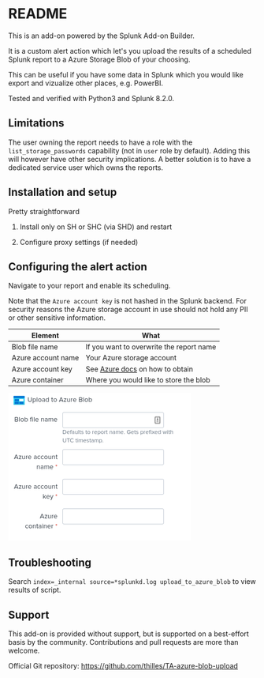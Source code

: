 # README

This is an add-on powered by the Splunk Add-on Builder.

It is a custom alert action which let's you upload the results of a scheduled Splunk report to a Azure Storage Blob of your choosing.

This can be useful if you have some data in Splunk which you would like export and vizualize other places, e.g. PowerBI.

Tested and verified with Python3 and Splunk 8.2.0.

## Limitations

The user owning the report needs to have a role with the `list_storage_passwords` capability (not in `user` role by default).
Adding this will however have other security implications. A better solution is to have a dedicated service user which owns the reports.

## Installation and setup

Pretty straightforward

1. Install only on SH or SHC (via SHD) and restart

2. Configure proxy settings (if needed)

## Configuring the alert action

Navigate to your report and enable its scheduling.

Note that the `Azure account key` is not hashed in the Splunk backend. For security reasons the Azure storage account in use should not hold any PII or other sensitive information.

| Element | What |
-----|------
| Blob file name | If you want to overwrite the report name |
| Azure account name | Your Azure storage account |
| Azure account key | See [Azure docs](https://docs.microsoft.com/en-us/azure/storage/common/storage-account-keys-manage?tabs=azure-portal#view-account-access-keys) on how to obtain | 
| Azure container | Where you would like to store the blob |


![Upload configuration](static/config_blob_upload.png)

## Troubleshooting 

Search `index=_internal source=*splunkd.log upload_to_azure_blob` to view results of script.

## Support

This add-on is provided without support, but is supported on a best-effort basis by the community.
Contributions and pull requests are more than welcome.

Official Git repository: https://github.com/thilles/TA-azure-blob-upload